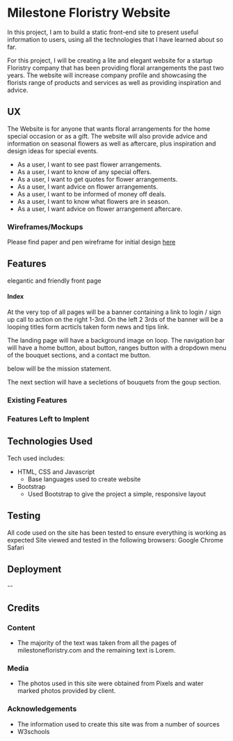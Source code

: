 # Milestone Floristry Website

In this project, I am to build a static front-end site to present useful information to users, using all the technologies that I have learned about so far.

For this project, I will be creating a lite and elegant website for a startup Floristry company that has been providing floral arrangements the past two years. The website will increase company profile and showcasing the florists range of products and services as well as providing inspiration and advice.

## UX

The Website is for anyone that wants floral arrangements for the home special occasion or as a gift. The website will also provide advice and information on seasonal flowers as well as aftercare, plus inspiration and design ideas for special events.

- As a user, I want to see past flower arrangements.
- As a user, I want to know of any special offers.
- As a user, I want to get quotes for flower arrangements.
- As a user, I want advice on flower arrangements.
- As a user, I want to be informed of money off deals.
- As a user, I want to know what flowers are in season.
- As a user, I want advice on flower arrangement aftercare.

### Wireframes/Mockups

Please find paper and pen wireframe for initial design <a href="wireframes/initial-wireframe.jpeg">here</a>

## Features

elegantic and friendly front page

#### Index

At the very top of all pages will be a banner containing a link to login / sign up call to action on the right 1-3rd. On the left 2 3rds of the banner will be a looping titles form acrticls taken form news and tips link.

The landing page will have a background image on loop. The navigation bar will have a home button, about button, ranges button with a dropdown menu of the bouquet sections, and a contact me button.

below will be the mission statement.

The next section will have a secletions of bouquets from the goup section.

### Existing Features

### Features Left to Implent

## Technologies Used

Tech used includes:

- HTML, CSS and Javascript
  - Base languages used to create website
- Bootstrap
  - Used Bootstrap to give the project a simple, responsive layout

## Testing

All code used on the site has been tested to ensure everything is working as expected
Site viewed and tested in the following browsers:
Google Chrome
Safari

## Deployment

--

## Credits

### Content

- The majority of the text was taken from all the pages of milestonefloristry.com and the remaining text is Lorem.

### Media

- The photos used in this site were obtained from Pixels
  and water marked photos provided by client.

### Acknowledgements

- The information used to create this site was from a number of sources
- W3schools
